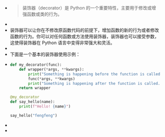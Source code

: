 - > 装饰器（decorator）是 Python 的一个重要特性，主要用于修改或增强函数或类的行为。
-
- 装饰器可以让你在不修改原函数代码的前提下，增加函数的新的行为或者修改函数的行为。你可以对任何函数或方法使用装饰器，装饰器也可以接受参数，这使得装饰器在 Python 语言中变得非常强大和灵活。
-
- 下面是一个基本的装饰器使用示例：
- ```python
  def my_decorator(func):
      def wrapper(*args, **kwargs):
          print("Something is happening before the function is called.")
          func(*args, **kwargs)
          print("Something is happening after the function is called.")
      return wrapper
  
  @my_decorator
  def say_hello(name):
      print(f"Hello! {name}")
  
  say_hello("fengfeng")
  ```
-
-